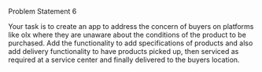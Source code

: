 Problem Statement 6

Your task is to create an app to address the concern of buyers on platforms like olx
where they are unaware about the conditions of the product to be purchased. Add the
functionality to add specifications of products and also add delivery functionality to have
products picked up, then serviced as required at a service center and finally delivered to
the buyers location.